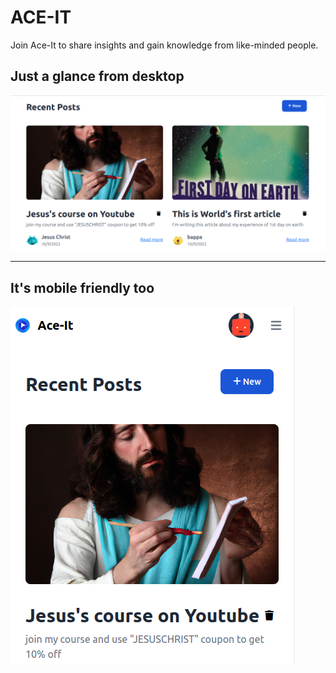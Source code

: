 
# ACE-IT

Join Ace-It to share insights and gain knowledge from like-minded people.

## Just a glance from desktop
<img src="/public/img/desktopLook.png"/>
<hr>

## It's mobile friendly too
<img src="/public/img/mobileLook.png"/>
